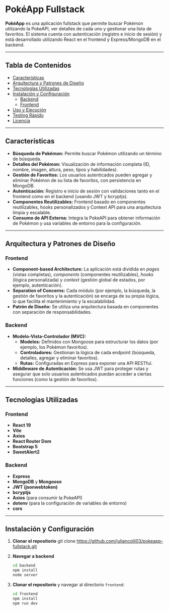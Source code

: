 # PokéApp Fullstack

**PokéApp** es una aplicación fullstack que permite buscar Pokémon utilizando la PokeAPI, ver detalles de cada uno y gestionar una lista de favoritos. El sistema cuenta con autenticación (registro e inicio de sesión) y está desarrollado utilizando React en el frontend y Express/MongoDB en el backend.

---

## Tabla de Contenidos

- [Características](#características)
- [Arquitectura y Patrones de Diseño](#arquitectura-y-patrones-de-diseño)
- [Tecnologías Utilizadas](#tecnologías-utilizadas)
- [Instalación y Configuración](#instalación-y-configuración)
  - [Backend](#backend)
  - [Frontend](#frontend)
- [Uso y Ejecución](#uso-y-ejecución)
- [Testing Rápido](#testing-rápido)
- [Licencia](#licencia)

---

## Características

- **Búsqueda de Pokémon:** Permite buscar Pokémon utilizando un término de búsqueda.
- **Detalles del Pokémon:** Visualización de información completa (ID, nombre, imagen, altura, peso, tipos y habilidades).
- **Gestión de Favoritos:** Los usuarios autenticados pueden agregar y eliminar Pokémon de su lista de favoritos, con persistencia en MongoDB.
- **Autenticación:** Registro e inicio de sesión con validaciones tanto en el frontend como en el backend (usando JWT y bcryptjs).
- **Componentes Reutilizables:** Frontend basado en componentes reutilizables, hooks personalizados y Context API para una arquitectura limpia y escalable.
- **Consumo de API Externa:** Integra la PokeAPI para obtener información de Pokémon y usa variables de entorno para la configuración.

---

## Arquitectura y Patrones de Diseño

### Frontend

- **Component-based Architecture:** La aplicación está dividida en _pages_ (vistas completas), _components_ (componentes reutilizables), _hooks_ (lógica personalizada) y _context_ (gestión global de estados, por ejemplo, autenticación).  
- **Separation of Concerns:** Cada módulo (por ejemplo, la búsqueda, la gestión de favoritos y la autenticación) se encarga de su propia lógica, lo que facilita el mantenimiento y la escalabilidad.
- **Patrón de Diseño:** Se utiliza una arquitectura basada en componentes con separación de responsabilidades.

### Backend

- **Modelo-Vista-Controlador (MVC):**  
  - **Modelos:** Definidos con Mongoose para estructurar los datos (por ejemplo, los Pokémon favoritos).
  - **Controladores:** Gestionan la lógica de cada endpoint (búsqueda, detalles, agregar y eliminar favoritos).
  - **Rutas:** Configuradas en Express para exponer una API RESTful.
- **Middleware de Autenticación:** Se usa JWT para proteger rutas y asegurar que solo usuarios autenticados puedan acceder a ciertas funciones (como la gestión de favoritos).

---

## Tecnologías Utilizadas

### Frontend

- **React 19**
- **Vite**
- **Axios**
- **React Router Dom**
- **Bootstrap 5**
- **SweetAlert2**

### Backend

- **Express**
- **MongoDB** y **Mongoose**
- **JWT (jsonwebtoken)**
- **bcryptjs**
- **Axios** (para consumir la PokeAPI)
- **dotenv** (para la configuración de variables de entorno)
- **cors**

---

## Instalación y Configuración


1. **Clonar el repositorio** 
   git clone  https://github.com/juliancolli03/pokeapp-fullstack.git

2. **Navegar a backend** 

   ```bash
   cd backend
   npm install
   node server

3. **Clonar el repositorio** y navegar al directorio `frontend`:

   ```bash
   cd frontend
   npm install
   npm run dev

      